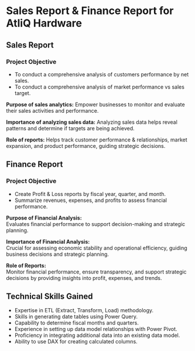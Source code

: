 # Sales Report & Finance Report for AtliQ Hardware
## Sales Report
### Project Objective
- To conduct a comprehensive analysis of customers performance by net sales.
- To conduct a comprehensive analysis of market performance vs sales target.

**Purpose of sales analytics:** Empower businesses to monitor and evaluate their sales activities and performance.

**Importance of analyzing sales data:** Analyzing sales data helps reveal patterns and determine if targets are being achieved.

**Role of reports:** Helps track customer performance & relationships, market expansion, and product performance, guiding strategic decisions.

## Finance Report

### Project Objective
- Create Profit & Loss reports by fiscal year, quarter, and month.
- Summarize revenues, expenses, and profits to assess financial performance.

**Purpose of Financial Analysis:**  
Evaluates financial performance to support decision-making and strategic planning.

**Importance of Financial Analysis:**  
Crucial for assessing economic stability and operational efficiency, guiding business decisions and strategic planning.

**Role of Reports:**  
Monitor financial performance, ensure transparency, and support strategic decisions by providing insights into profit, expenses, and trends.

## Technical Skills Gained

- Expertise in ETL (Extract, Transform, Load) methodology.
- Skills in generating date tables using Power Query.
- Capability to determine fiscal months and quarters.
- Experience in setting up data model relationships with Power Pivot.
- Proficiency in integrating additional data into an existing data model.
- Ability to use DAX for creating calculated columns.
